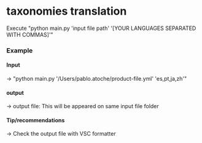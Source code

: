 # taxonomies translation

Execute "python main.py 'input file path' '[YOUR LANGUAGES SEPARATED WITH COMMAS]'"
### Example
#### Input
 -> "python main.py '/Users/pablo.atoche/product-file.yml' 'es,pt,ja,zh'"
#### output
 -> output file: This will be appeared on same input file folder
#### Tip/recommendations
 -> Check the output file with VSC formatter 